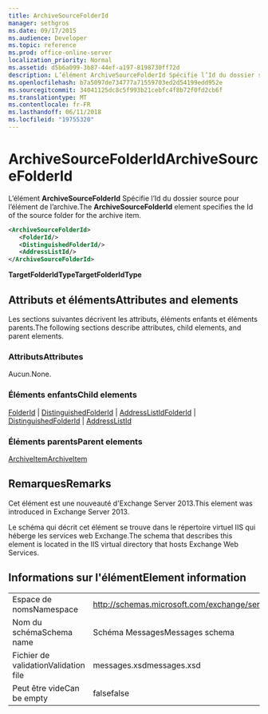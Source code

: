 ```yaml
---
title: ArchiveSourceFolderId
manager: sethgros
ms.date: 09/17/2015
ms.audience: Developer
ms.topic: reference
ms.prod: office-online-server
localization_priority: Normal
ms.assetid: d5b6a099-3b87-44ef-a197-8198730ff72d
description: L’élément ArchiveSourceFolderId Spécifie l’Id du dossier source pour l’élément de l’archive.
ms.openlocfilehash: b7a5097de734777a71559703ed2d54199edd952e
ms.sourcegitcommit: 34041125dc8c5f993b21cebfc4f8b72f0fd2cb6f
ms.translationtype: MT
ms.contentlocale: fr-FR
ms.lasthandoff: 06/11/2018
ms.locfileid: "19755320"
---
```

# <a name="archivesourcefolderid"></a><span data-ttu-id="ffa3e-103">ArchiveSourceFolderId</span><span class="sxs-lookup"><span data-stu-id="ffa3e-103">ArchiveSourceFolderId</span></span>

<span data-ttu-id="ffa3e-104">L’élément **ArchiveSourceFolderId** Spécifie l’Id du dossier source pour l’élément de l’archive.</span><span class="sxs-lookup"><span data-stu-id="ffa3e-104">The **ArchiveSourceFolderId** element specifies the Id of the source folder for the archive item.</span></span> 
  
```XML
<ArchiveSourceFolderId>
   <FolderId/>
   <DistinguishedFolderId/>
   <AddressListId/>
</ArchiveSourceFolderId>
```

 <span data-ttu-id="ffa3e-105">**TargetFolderIdType**</span><span class="sxs-lookup"><span data-stu-id="ffa3e-105">**TargetFolderIdType**</span></span>
## <a name="attributes-and-elements"></a><span data-ttu-id="ffa3e-106">Attributs et éléments</span><span class="sxs-lookup"><span data-stu-id="ffa3e-106">Attributes and elements</span></span>

<span data-ttu-id="ffa3e-107">Les sections suivantes décrivent les attributs, éléments enfants et éléments parents.</span><span class="sxs-lookup"><span data-stu-id="ffa3e-107">The following sections describe attributes, child elements, and parent elements.</span></span>
  
### <a name="attributes"></a><span data-ttu-id="ffa3e-108">Attributs</span><span class="sxs-lookup"><span data-stu-id="ffa3e-108">Attributes</span></span>

<span data-ttu-id="ffa3e-109">Aucun.</span><span class="sxs-lookup"><span data-stu-id="ffa3e-109">None.</span></span>
  
### <a name="child-elements"></a><span data-ttu-id="ffa3e-110">Éléments enfants</span><span class="sxs-lookup"><span data-stu-id="ffa3e-110">Child elements</span></span>

<span data-ttu-id="ffa3e-111">[FolderId](folderid.md) | [DistinguishedFolderId](distinguishedfolderid.md) | [AddressListId](addresslistid.md)</span><span class="sxs-lookup"><span data-stu-id="ffa3e-111">[FolderId](folderid.md) | [DistinguishedFolderId](distinguishedfolderid.md) | [AddressListId](addresslistid.md)</span></span>
  
### <a name="parent-elements"></a><span data-ttu-id="ffa3e-112">Éléments parents</span><span class="sxs-lookup"><span data-stu-id="ffa3e-112">Parent elements</span></span>

[<span data-ttu-id="ffa3e-113">ArchiveItem</span><span class="sxs-lookup"><span data-stu-id="ffa3e-113">ArchiveItem</span></span>](archiveitem.md)
  
## <a name="remarks"></a><span data-ttu-id="ffa3e-114">Remarques</span><span class="sxs-lookup"><span data-stu-id="ffa3e-114">Remarks</span></span>

<span data-ttu-id="ffa3e-115">Cet élément est une nouveauté d'Exchange Server 2013.</span><span class="sxs-lookup"><span data-stu-id="ffa3e-115">This element was introduced in Exchange Server 2013.</span></span>
  
<span data-ttu-id="ffa3e-116">Le schéma qui décrit cet élément se trouve dans le répertoire virtuel IIS qui héberge les services web Exchange.</span><span class="sxs-lookup"><span data-stu-id="ffa3e-116">The schema that describes this element is located in the IIS virtual directory that hosts Exchange Web Services.</span></span>
  
## <a name="element-information"></a><span data-ttu-id="ffa3e-117">Informations sur l'élément</span><span class="sxs-lookup"><span data-stu-id="ffa3e-117">Element information</span></span>

|||
|:-----|:-----|
|<span data-ttu-id="ffa3e-118">Espace de noms</span><span class="sxs-lookup"><span data-stu-id="ffa3e-118">Namespace</span></span>  <br/> |http://schemas.microsoft.com/exchange/services/2006/messages  <br/> |
|<span data-ttu-id="ffa3e-119">Nom du schéma</span><span class="sxs-lookup"><span data-stu-id="ffa3e-119">Schema name</span></span>  <br/> |<span data-ttu-id="ffa3e-120">Schéma Messages</span><span class="sxs-lookup"><span data-stu-id="ffa3e-120">Messages schema</span></span>  <br/> |
|<span data-ttu-id="ffa3e-121">Fichier de validation</span><span class="sxs-lookup"><span data-stu-id="ffa3e-121">Validation file</span></span>  <br/> |<span data-ttu-id="ffa3e-122">messages.xsd</span><span class="sxs-lookup"><span data-stu-id="ffa3e-122">messages.xsd</span></span>  <br/> |
|<span data-ttu-id="ffa3e-123">Peut être vide</span><span class="sxs-lookup"><span data-stu-id="ffa3e-123">Can be empty</span></span>  <br/> |<span data-ttu-id="ffa3e-124">false</span><span class="sxs-lookup"><span data-stu-id="ffa3e-124">false</span></span>  <br/> |
   

